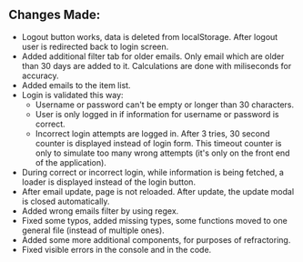 ## Changes Made:

* Logout button works, data is deleted from localStorage. After logout user is redirected back to login screen.
* Added additional filter tab for older emails. Only email which are older than 30 days are added to it. Calculations are done with miliseconds for accuracy.
* Added emails to the item list.
* Login is validated this way: 
    - Username or password can't be empty or longer than 30 characters.
    - User is only logged in if information for username or password is correct.
    - Incorrect login attempts are logged in. After 3 tries, 30 second counter is displayed instead of login form. This timeout counter is only to simulate too many wrong attempts (it's only on the front end of the application).
* During correct or incorrect login, while information is being fetched, a loader is displayed instead of the login button.
* After email update, page is not reloaded. After update, the update modal is closed automatically.
* Added wrong emails filter by using regex.
* Fixed some typos, added missing types, some functions moved to one general file (instead of multiple ones).
* Added some more additional components, for purposes of refractoring.
* Fixed visible errors in the console and in the code.
